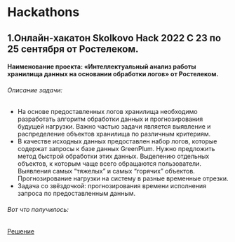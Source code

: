 # Hackathons
## 1.Онлайн-хакатон Skolkovo Hack 2022 С 23 по 25 сентября от Ростелеком.  
#### Наименование проекта: «Интеллектуальный анализ работы хранилища данных на основании обработки логов» от Ростелеком.    
###### Описание задачи:   
- На основе предоставленных логов хранилища необходимо разработать алгоритм обработки данных и прогнозирования будущей нагрузки. Важно частью задачи является выявление и распределение объектов хранилища по различным критериям.     
- В качестве исходных данных предоставлен набор логов, которые содержат запросы к базе данных GreenPlum. Нужно предложить метод быстрой обработки этих данных. Выделению отдельных объектов, к которым чаще всего обращаются пользователи. Выявления самых “тяжелыx” и самых “горячих” объектов. Прогнозирование нагрузки на систему в разные временные отрезки.    
- Задача со звёздочкой: прогнозирования времени исполнения запроса по предоставленным данным.

###### Вот что получилось:
[Решение](https://github.com/moseevaevgeniya/Hackathon/blob/5bb02e7f3326c77c805bd649fea320954cfa8f89/1.Skolkovo%20Hack%202022/%D0%A5%D0%B0%D0%BA%D0%B0%D1%82%D0%BE%D0%BD-%D1%84%D0%B8%D0%BD%D0%B0%D0%BB_%D0%B4%D0%BB%D1%8F_%D0%BE%D1%82%D0%BF%D1%80%D0%B0%D0%B2%D0%BA%D0%B8__2_.ipynb)
